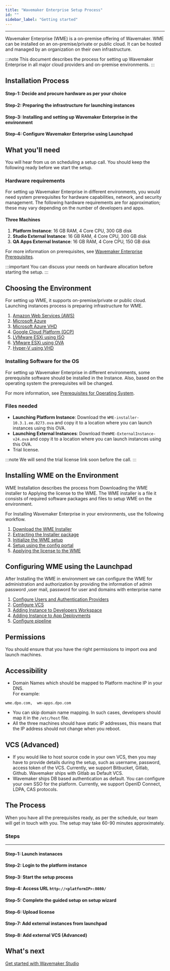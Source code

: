 ```yaml
---
title: "Wavemaker Enterprise Setup Process"
id: ""
sidebar_label: "Getting started"
---
```

---

Wavemaker Enterprise (WME) is a on-premise offering of Wavemaker. WME can be installed on an on-premise/private or public cloud. It can be hosted and managed by an organization on their own infrastructure.


:::note
This document describes the process for setting up Wavemaker Enterprise in all major cloud providers and on-premise environments.
:::

## Installation Process

#### Step-1: Decide and procure hardware as per your choice

#### Step-2: Preparing the infrastructure for launching instances

#### Step-3: Installing and setting up Wavemaker Enterprise in the environment

#### Step-4: Configure Wavemaker Enterprise using Launchpad

## What you'll need

You will hear from us on scheduling a setup call. You should keep the following ready before we start the setup.

### Hardware  requirements

For setting up Wavemaker Enterprise in different environments, you would need system prerequisites for hardware capabilities, network, and security management. The following hardware requirements are for approximation; these may vary depending on the number of developers and apps.

#### Three Machines

1. **Platform Instance**: 16 GB RAM,  4 Core CPU,  300 GB disk
2. **Studio External Instance**: 16 GB RAM,  4 Core CPU,  300 GB disk
3. **QA Apps External Instance**: 16 GB RAM,  4 Core CPU,  150 GB disk

For more information on prerequisites, see [Wavemaker Enterprise Prerequisites](/learn/on-premise/prerequisites).

:::important
You can discuss your needs on hardware allocation before starting the setup.
:::

## Choosing the Environment

For setting up WME, it supports on-premise/private or public cloud. Launching instances process is preparing infrastructure for WME.

1. [Amazon Web Services (AWS)](/learn/on-premise/launching-instances-in-aws)
2. [Microsoft Azure](/learn/on-premise/launching-instances-in-azure)
3. [Microsoft Azure VHD](/learn/on-premise/launching-instances-in-azure-vhd)
4. [Google Cloud Platform (GCP)](/learn/on-premise/launching-instances-in-gcp)
5. [LVMware ESXi using ISO](/learn/on-premise/launching-instances-in-esxi-iso)
6. [VMware ESXi using OVA](/learn/on-premise/launching-instances-in-esxi-ova)
7. [Hyper-V using VHD](/learn/on-premise/launching-instances-in-hyper-v-vhd)

### Installing Software for the OS

For setting up Wavemaker Enterprise in different environments, some prerequisite software should be installed in the Instance. Also, based on the operating system the prerequisites will be changed.

For more information, see [Prerequisites for Operating System](/learn/on-premise/install-prerequisites).

### Files needed

- **Launching Platform Instance**: Download the `WME-installer-10.3.1.ee.8273.ova`  and copy it to a location where you can launch instances using this OVA.
- **Launching External Instances**: Download the`WME-ExternalInstance-v24.ova`  and copy it to a location where you can launch instances using this OVA.
- Trial license.

:::note
We will send the trial license link soon before the call.
:::

## Installing WME on the Environment

WME Installation describes the process from Downloading the WME installer to Applying the license to the WME.
The WME installer is a file it consists of required software packages and files to setup WME on the environment.

For Installing Wavemaker Enterprise in your environments, use the following workflow.

1. [Download the WME Installer](/learn/on-premise/download-copy-installer)
2. [Extracting the Installer package](/learn/on-premise/extract-package)
3. [Initialize the WME setup](/learn/on-premise/initilize-setup)
4. [Setup using the config portal](/learn/on-premise/setup-using-cw)
5. [Applying the license to the WME](/learn/on-premise/apply-license)

## Configuring WME using the Launchpad

After Installing the WME in environment we can configure the WME for administration and authorization by providing the information of admin password ,user mail, password for user and domains with enterprise name

1. [Configure Users and Authentication Providers](/learn/on-premise/config-users-auth-providers)
2. [Configure VCS](/learn/on-premise/config-vcs)
3. [Adding Instance to Developers Workspace](/learn/on-premise/add-dev-capacity)
4. [Adding Instance to App Deployments](/learn/on-premise/add-apps-capacity)
5. [Configure pipeline](/learn/on-premise/config-pipeline)



## Permissions

You should ensure that you have the right permissions to import ova and launch machines.

## Accessibility

- Domain Names which should be mapped to Platform machine IP in your DNS.  
 For example:

```example
wme.dpo.com,  wm-apps.dpo.com
```

- You can skip domain name mapping. In such cases, developers should map it in the `/etc/host` file.
- All the three machines should have static IP addresses, this means that the IP address should not change when you reboot.

## VCS (Advanced)

- If you would like to host source code in your own VCS, then you may have to provide details during the setup, such as username, password, access token of the VCS. Currently, we support Bitbucket, Gitlab, Github. Wavemaker ships with Gitlab as Default VCS.
- Wavemaker ships DB based authentication as default. You can configure your own SSO for the platform. Currently, we support OpenID Connect, LDPA, CAS protocols.

## The Process 

When you have all the prerequisites ready, as per the schedule, our team will get in touch with you. The setup may take 60-90 minutes approximately.

### Steps

---

#### Step-1: Launch instanaces

#### Step-2: Login to the platform instance

#### Step-3: Start the setup process

#### Step-4: Access URL `http://<platformIP>:8080/`

#### Step-5: Complete the guided setup on setup wizard

#### Step-6: Upload license

#### Step-7: Add external instances from launchpad

#### Step-8: Add external VCS (Advanced)

## What's next

[Get started with Wavemaker Studio](/learn/documentation-reference)
